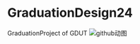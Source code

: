 # GraduationDesign24
GraduationProject of GDUT
![github动图](https://github.com/LKAMING97/GraduationDesign24/assets/90093699/e328a6d3-5a8a-4d1a-811b-87075d9ede02)
